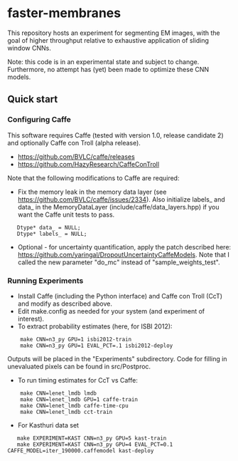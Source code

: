 # faster-membranes
This repository hosts an experiment for segmenting EM images, with the
goal of higher throughput relative to exhaustive application of sliding window CNNs.

Note: this code is in an experimental state and subject to change.
Furthermore, no attempt has (yet) been made to optimize these CNN models.


## Quick start

### Configuring Caffe
This software requires Caffe (tested with version 1.0, release candidate 2) and optionally Caffe con Troll (alpha release).

- https://github.com/BVLC/caffe/releases
- https://github.com/HazyResearch/CaffeConTroll

Note that the following modifications to Caffe are required:

- Fix the memory leak in the memory data layer (see https://github.com/BVLC/caffe/issues/2334).  Also initialize labels_ and data_ in the MemoryDataLayer (include/caffe/data_layers.hpp) if you want the Caffe unit tests to pass.
```
   Dtype* data_ = NULL;
   Dtype* labels_ = NULL;
```
- Optional - for uncertainty quantification, apply the patch described here: https://github.com/yaringal/DropoutUncertaintyCaffeModels.  Note that I called the new parameter "do_mc" instead of "sample_weights_test".


### Running Experiments

-  Install Caffe (including the Python interface) and Caffe con Troll (CcT) and modify as described above.
-  Edit make.config as needed for your system (and experiment of interest).
-  To extract probability estimates (here, for ISBI 2012):
```
    make CNN=n3_py GPU=1 isbi2012-train
    make CNN=n3_py GPU=1 EVAL_PCT=.1 isbi2012-deploy
```
  Outputs will be placed in the "Experiments" subdirectory.  Code for filling in unevaluated pixels can be found in src/Postproc.

-  To run timing estimates for CcT vs Caffe:
```
    make CNN=lenet_lmdb lmdb
    make CNN=lenet_lmdb GPU=1 caffe-train
    make CNN=lenet_lmdb caffe-time-cpu
    make CNN=lenet_lmdb cct-train
```

- For Kasthuri data set
```
   make EXPERIMENT=KAST CNN=n3_py GPU=5 kast-train
   make EXPERIMENT=KAST CNN=n3_py GPU=4 EVAL_PCT=0.1 CAFFE_MODEL=iter_190000.caffemodel kast-deploy
```
